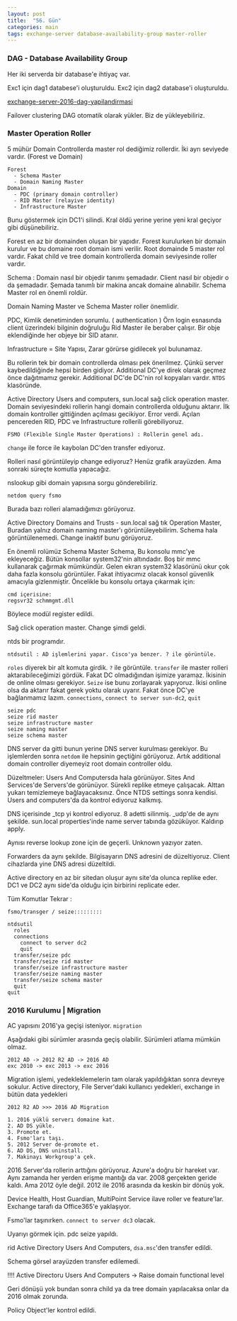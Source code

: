 ```yaml
---
layout: post
title:  "56. Gün"
categories: main
tags: exchange-server database-availability-group master-roller
---
```


### DAG - Database Availability Group

Her iki serverda bir database'e ihtiyaç var.

Exc1 için dag1 databese'i oluşturuldu.
Exc2 için dag2 database'i oluşturuldu.


[exchange-server-2016-dag-yapilandirmasi](http://www.mshowto.org/exchange-server-2016-dag-yapilandirmasi.html)

Failover clustering DAG otomatik olarak yükler. Biz de yükleyebiliriz.



### Master Operation Roller

5 mühür Domain Controllerda master rol dediğimiz rollerdir. 
İki ayrı seviyede vardır. (Forest ve Domain)

```
Forest 
  - Schema Master
  - Domain Naming Master
Domain
  - PDC (primary domain controller)
  - RID Master (relayive identity)
  - Infrastructure Master
```
   

Bunu göstermek için DC1'i silindi. Kral öldü yerine yerine yeni kral geçiyor gibi düşünebiliriz.

Forest en az bir domainden oluşan bir yapıdır. Forest kurulurken bir domain kurulur ve bu domaine root domain ismi verilir.
Root domainde 5 master rol vardır. Fakat child ve tree domain kontrollerda domain seviyesinde roller vardır.

Schema : Domain nasıl bir objedir tanımı şemadadır. Client nasıl bir objedir o da şemadadır. Şemada tanımlı bir makina ancak domaine 
alınabilir. Schema Master rol en önemli roldür.

Domain Naming Master ve Schema Master roller önemlidir. 

PDC, Kimlik denetiminden sorumlu. ( authentication ) Örn login esnasında client üzerindeki bilginin doğruluğu
Rid Master ile beraber çalışır. Bir obje eklendiğinde her objeye bir SID atanır.

Infrastructure = Site Yapısı, Zarar görürse gidilecek yol bulunamaz. 

Bu rollerin tek bir domain controllerda olması pek önerilmez.
Çünkü server kaybedildiğinde hepsi birden gidiyor.
Additional DC'ye direk olarak geçmez önce dağıtmamız gerekir.
Additional DC'de DC'nin rol kopyaları vardır. `NTDS` klasöründe.

Active Directory Users and computers, sun.local sağ click operation master. Domain seviyesindeki rollerin hangi
domain controllerda olduğunu aktarır. İlk domain kontroller gittiğinden açılması gecikiyor. Error verdi.
Açılan pencereden RID, PDC ve Infrastructure rollerili görebiliyoruz.

```
FSMO (Flexible Single Master Operations) : Rollerin genel adı.
```

`change` ile force ile kaybolan DC'den transfer ediyoruz. 

Rolleri nasıl görüntüleyip change ediyoruz? Henüz grafik arayüzden. Ama sonraki süreçte komutla yapacağız.

nslookup gibi domain yapısına sorgu gönderebiliriz.

```
netdom query fsmo
```

Burada bazı rolleri alamadığımızı görüyoruz.

Active Directory Domains and Trusts - sun.local sağ tık Operation Master, Buradan yalnız domain naming master'ı görüntüleyebilirim. Schema hala görüntülenemedi. Change inaktif bunu görüyoruz.


En önemli rolümüz Schema Master Schema, Bu konsolu mmc'ye ekleyeceğiz. Bütün konsollar system32'nin altındadır. Boş bir mmc kullanarak
çağırmak mümkündür. Gelen ekran system32 klasörünü okur çok daha fazla konsolu görüntüler. Fakat ihtiyacımız olacak konsol güvenlik amacıyla gizlenmiştir.
Öncelikle bu konsolu ortaya çıkarmak için:

```
cmd içerisine:
regsvr32 schmmgmt.dll
```

Böylece modül register edildi.

Sağ click operation master. Change şimdi geldi. 

ntds bir programdır.

```
ntdsutil : AD işlemlerini yapar. Cisco'ya benzer. ? ile görüntüle.
```

`roles` diyerek bir alt komuta girdik. `?` ile görüntüle. `transfer` ile master rolleri aktarabileceğimizi gördük. Fakat DC olmadığından
işimize yaramaz. İkisinin de online olması gerekiyor. `Seize` ise bunu zorlayarak yapıyoruz. İkisi online olsa da aktarır fakat gerek yoktu olarak uyarır. Fakat önce DC'ye bağlanmamız lazım. `connections`, `connect to server sun-dc2`, `quit`

```
seize pdc
seize rid master
seize infrastructure master
seize naming master
seize schema master
```

DNS server da gitti bunun yerine DNS server kurulması gerekiyor. Bu işlemlerden sonra `netdom` ile hepsinin geçtiğini görüyoruz.
Artık additional domain controller diyemeyiz root domain controller oldu. 

Düzeltmeler: Users And Computersda hala görünüyor. Sites And Services'de Servers'de görünüyor. Sürekli replike etmeye çalışacak.
Alttan yukarı temizlemeye bağlayacaksınız. Önce NTDS settings sonra kendisi. Users and computers'da da kontrol ediyoruz kalkmış.

DNS içerisinde _tcp yi kontrol ediyoruz. 8 adetti silinmiş. _udp'de de aynı şekilde. sun.local properties'inde name server tabında
gözüküyor. Kaldırıp apply.

Aynısı reverse lookup zone için de geçerli. Unknown yazıyor zaten. 

Forwarders da aynı şekilde. Bilgisayarın DNS adresini de düzeltiyoruz. Client cihazlarda yine DNS adresi düzeltildi.

Active directory en az bir sitedan oluşur aynı site'da olunca replike eder. DC1 ve DC2 aynı side'da olduğu için birbirini replicate eder.

Tüm Komutlar Tekrar :

```
fsmo/transger / seize:::::::::

ntdsutil
  roles
  connections
    connect to server dc2
    quit
  transfer/seize pdc
  transfer/seize rid master
  transfer/seize infrastructure master
  transfer/seize naming master
  transfer/seize schema master
  quit
quit

```

### 2016 Kurulumu | Migration

AC yapısını 2016'ya geçişi isteniyor. `migration` 

Aşağıdaki gibi sürümler arasında geçiş olabilir. Sürümleri atlama mümkün olmaz.

```
2012 AD -> 2012 R2 AD -> 2016 AD 
exc 2010 -> exc 2013 -> exc 2016
```

Migration işlemi, yedekleklemelerin tam olarak yapıldığıktan sonra devreye sokulur.
Active directory, File Server'daki kullanıcı yedekleri, exchange in bütün data yedekleri


```
2012 R2 AD >>> 2016 AD Migration

1. 2016 yüklü serverı domaine kat.
2. AD DS yükle.
3. Promote et.
4. Fsmo'ları taşı.
5. 2012 Server de-promote et.
6. AD DS, DNS uninstall.
7. Makinayı Workgroup'a çek.
```

2016 Server'da rollerin arttığını görüyoruz. Azure'a doğru bir hareket var. Aynı zamanda her yerden erişme mantığı da var.
2008 gerçekten geride kaldı. Ama 2012 öyle değil. 2012 ile 2016 arasında da keskin bir dönüş yok. 

Device Health, Host Guardian, MultiPoint Service ilave roller ve feature'lar. Exchange tarafı da Office365'e yaklaşıyor.


Fsmo'lar taşınırken. `connect to server dc3` olacak. 

Uyarıyı görmek için. pdc seize yapıldı.

rid Active Directory Users And Computers, `dsa.msc`'den transfer edildi.

Schema görsel arayüzden transfer edilemedi. 

!!!! Active Directoru Users And Computers -> Raise domain functional level

Geri dönüşü yok bundan sonra child ya da tree domain yapılacaksa onlar da 2016 olmak zorunda.

Policy Object'ler kontrol edildi. 

